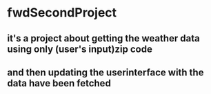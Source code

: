 # fwdSecondProject

## it's a project about getting the weather data using only (user's input)zip code 
## and then updating the userinterface with the data have been fetched
